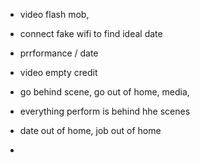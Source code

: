
- video flash mob,

- connect fake   wifi to find ideal date

- prrformance / date
- video empty credit
- go behind scene, go out of home, media,
- everything perform is behind hhe scenes 
- date out of home, job out of home

- 
